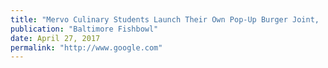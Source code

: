 ```yaml
---
title: "Mervo Culinary Students Launch Their Own Pop-Up Burger Joint, 'Noisy Burger,' at Remington's R. House"
publication: "Baltimore Fishbowl"
date: April 27, 2017
permalink: "http://www.google.com"
---
```

